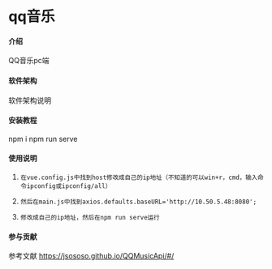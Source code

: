 # qq音乐

#### 介绍
QQ音乐pc端

#### 软件架构
软件架构说明


#### 安装教程

npm i
npm run serve

#### 使用说明

1.     在vue.config.js中找到host修改成自己的ip地址（不知道的可以win+r，cmd，输入命令ipconfig或ipconfig/all）
2.     然后在main.js中找到axios.defaults.baseURL='http://10.50.5.48:8080';
3.     修改成自己的ip地址，然后在npm run serve运行

#### 参与贡献

参考文献 https://jsososo.github.io/QQMusicApi/#/
